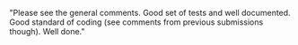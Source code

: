 "Please see the general comments.
Good set of tests and well documented.
Good standard of coding (see comments from previous submissions though).
Well done."
